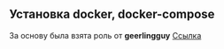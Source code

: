## Установка docker, docker-compose

За основу была взята роль от **geerlingguy** [Ссылка](https://galaxy.ansible.com/geerlingguy/docker)
